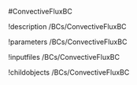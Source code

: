 <!-- MOOSE Object Documentation Stub: Remove this when content is added. -->
#ConvectiveFluxBC

!description /BCs/ConvectiveFluxBC

!parameters /BCs/ConvectiveFluxBC

!inputfiles /BCs/ConvectiveFluxBC

!childobjects /BCs/ConvectiveFluxBC
